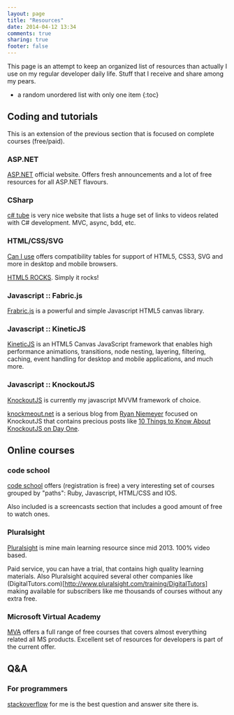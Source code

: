 ```yaml
---
layout: page
title: "Resources"
date: 2014-04-12 13:34
comments: true
sharing: true
footer: false
---
```

This page is an attempt to keep an organized list of resources than actually I use on my regular developer daily life. Stuff that I receive and share among my pears.

* a random unordered list with only one item
{:toc}

## Coding and tutorials

This is an extension of the previous section that is focused on complete courses (free/paid).

### ASP.NET

[ASP.NET](http://www.asp.net/) official website. Offers fresh announcements and a lot of free resources for all ASP.NET flavours.

### CSharp

[c# tube](http://csharptube.com/) is very nice website that lists a huge set of links to videos related with C# development. MVC, async, bdd, etc.

### HTML/CSS/SVG

[Can I use](http://caniuse.com/) offers compatibility tables for support of HTML5, CSS3, SVG and more in desktop and mobile browsers.

[HTML5 ROCKS](http://www.html5rocks.com/). Simply it rocks!

### Javascript :: Fabric.js

[Frabric.js](http://fabricjs.com/) is a powerful and simple
Javascript HTML5 canvas library.

### Javascript :: KineticJS

[KineticJS](http://kineticjs.com/) is an HTML5 Canvas JavaScript framework that enables high performance animations, transitions, node nesting, layering, filtering, caching, event handling for desktop and mobile applications, and much more.

### Javascript :: KnockoutJS

[KnockoutJS](http://knockoutjs.com/) is currently my javascript MVVM framework of choice.

[knockmeout.net](http://www.knockmeout.net/) is a serious blog from [Ryan Niemeyer](https://github.com/rniemeyer) focused on KnockoutJS that contains precious posts like [10 Things to Know About KnockoutJS on Day One](http://www.knockmeout.net/2011/06/10-things-to-know-about-knockoutjs-on.html).

## Online courses

### code school

[code school](https://www.codeschool.com/) offers (registration is free) a very interesting set of courses grouped by "paths": Ruby, Javascript, HTML/CSS and IOS.

Also included is a screencasts section that includes a good amount of free to watch ones. 

### Pluralsight

[Pluralsight](http://www.pluralsight.com/) is mine main learning resource since mid 2013. 100% video based.

Paid service, you can have a trial, that contains high quality learning materials. Also Pluralsight acquired several other companies like (DigitalTutors.com)[http://www.pluralsight.com/training/DigitalTutors] making available for subscribers like me thousands of courses without any extra free.

### Microsoft Virtual Academy

[MVA](http://www.microsoftvirtualacademy.com/) offers a full range of free courses that covers almost everything related all MS products. Excellent set of resources for developers is part of the current offer.

## Q&A

### For programmers

[stackoverflow](http://stackoverflow.com/) for me is the best question and answer site there is.

